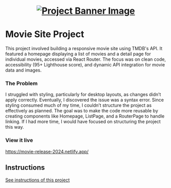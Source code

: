 <h1 align="center">
  <a href="">
    <img src="/src/assets/movies.svg" alt="Project Banner Image">
  </a>
</h1>

# Movie Site Project

This project involved building a responsive movie site using TMDB's API. It featured a homepage displaying a list of movies and a detail page for individual movies, accessed via React Router. The focus was on clean code, accessibility (95+ Lighthouse score), and dynamic API integration for movie data and images.



### The Problem

I struggled with styling, particularly for desktop layouts, as changes didn’t apply correctly. Eventually, I discovered the issue was a syntax error. Since styling consumed much of my time, I couldn’t structure the project as effectively as planned. The goal was to make the code more reusable by creating components like Homepage, ListPage, and a RouterPage to handle linking. If I had more time, I would have focused on structuring the project this way.

### View it live

https://movie-release-2024.netlify.app/

## Instructions

<a href="instructions.md">
   See instructions of this project
  </a>
